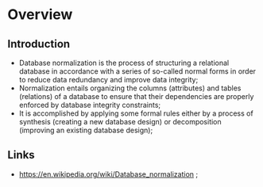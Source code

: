 # Overview

## Introduction

- Database normalization is the process of structuring a relational database in accordance with a series of so-called normal forms in order to reduce data redundancy and improve data integrity;
- Normalization entails organizing the columns (attributes) and tables (relations) of a database to ensure that their dependencies are properly enforced by database integrity constraints;
- It is accomplished by applying some formal rules either by a process of synthesis (creating a new database design) or decomposition (improving an existing database design);

## Links

- <https://en.wikipedia.org/wiki/Database_normalization> ;
